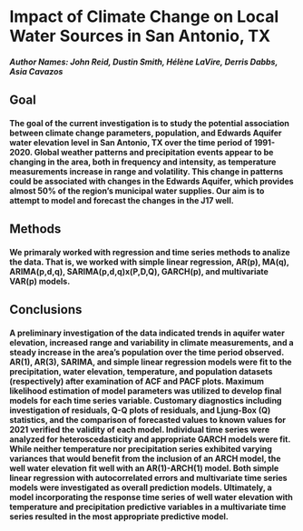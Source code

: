 # **Impact of Climate Change on Local Water Sources in San Antonio, TX**

##### **Author Names:** John Reid, Dustin Smith, Hélène LaVire, Derris Dabbs, Asia Cavazos


## **Goal** 
#### The goal of the current investigation is to study the potential association between climate change parameters, population, and Edwards Aquifer water elevation level in San Antonio, TX over the time period of 1991-2020. Global weather patterns and precipitation events appear to be changing in the area, both in frequency and intensity, as temperature measurements increase in range and volatility. This change in patterns could be associated with changes in the Edwards Aquifer, which provides almost 50% of the region’s municipal water supplies. Our aim is to attempt to model and forecast the changes in the J17 well. 

## **Methods**
#### We primaraly worked with regression and time series methods to analize the data. That is, we worked with simple linear regression, AR(p), MA(q), ARIMA(p,d,q), SARIMA(p,d,q)x(P,D,Q), GARCH(p), and multivariate VAR(p) models.


## **Conclusions**
#### A preliminary investigation of the data indicated trends in aquifer water elevation, increased range and variability in climate measurements, and a steady increase in the area’s population over the time period observed. AR(1), AR(3), SARIMA, and simple linear regression models were fit to the precipitation, water elevation, temperature, and population datasets (respectively) after examination of ACF and PACF plots. Maximum likelihood estimation of model parameters was utilized to develop final models for each time series variable. Customary diagnostics including investigation of residuals, Q-Q plots of residuals, and Ljung-Box (Q) statistics, and the comparison of forecasted values to known values for 2021 verified the validity of each model. Individual time series were analyzed for heteroscedasticity and appropriate GARCH models were fit.  While neither temperature nor precipitation series exhibited varying variances that would benefit from the inclusion of an ARCH model, the well water elevation fit well with an AR(1)-ARCH(1) model.  Both simple linear regression with autocorrelated errors and multivariate time series models were investigated as overall prediction models. Ultimately, a model incorporating the response time series of well water elevation with temperature and precipitation predictive variables in a multivariate time series resulted in the most appropriate predictive model. 



